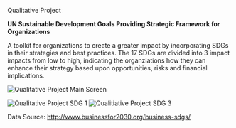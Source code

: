 Qualitative Project 

<b> UN Sustainable Development Goals Providing Strategic Framework for Organizations </b>

A toolkit for organizations to create a greater impact by incorporating SDGs in their strategies and best practices. The 17 SDGs are divided into 3 impact impacts from low to high, indicating the organziations how they can enhance their strategy based upon opportunities, risks and financial implications.


![Qualitative Project Main Screen](https://user-images.githubusercontent.com/109235609/209031235-497b9349-0376-454e-a17c-83a44f167447.png)

![Qualitative Project SDG 1](https://user-images.githubusercontent.com/109235609/209031464-3cecc1a3-f1ca-43a4-af1c-f8960fdb8835.png)
![Qualitiative Project SDG 3](https://user-images.githubusercontent.com/109235609/209031470-8009102b-079a-4cb5-93d9-3451a9dcade6.png)

Data Source: http://www.businessfor2030.org/business-sdgs/

